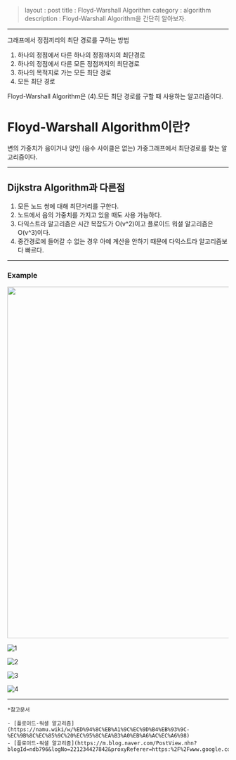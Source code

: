 > layout : post
> title : Floyd-Warshall Algorithm
> category : algorithm
> description : Floyd-Warshall Algorithm을 간단히 알아보자.

***

그래프에서 정점끼리의 최단 경로를 구하는 방법

1. 하나의 정점에서 다른 하나의 정점까지의 최단경로
2. 하나의 정점에서 다른 모든 정점까지의 최단경로
3. 하나의 목적지로 가는 모든 최단 경로
4. 모든 최단 경로

Floyd-Warshall Algorithm은 (4).모든 최단 경로를 구할 때 사용하는 알고리즘이다. 





# Floyd-Warshall Algorithm이란?

변의 가중치가 음이거나 양인 (음수 사이클은 없는) 가중그래프에서 최단경로를 찾는 알고리즘이다.

***

## Dijkstra Algorithm과 다른점

1. 모든 노드 쌍에 대해 최단거리를 구한다.
2. 노드에서 음의 가중치를 가지고 있을 때도 사용 가능하다.
3. 다익스트라 알고리즘은 시간 복잡도가 O(v^2)이고 플로이드 워셜 알고리즘은 O(v^3)이다.
4. 중간경로에 들어갈 수 없는 경우 아예 계산을 안하기 때문에 다익스트라 알고리즘보다 빠르다.

***

### Example

<center><img src = "C:\Users\a\Desktop\floyd_warshall.png" width = "800">
</center>





![1](C:\Users\a\Desktop\1.PNG)

![2](C:\Users\a\Desktop\2.PNG)

![3](C:\Users\a\Desktop\3.PNG)



![4](C:\Users\a\Desktop\4.PNG)

***

```
*참고문서

- [플로이드-워셜 알고리즘](https://namu.wiki/w/%ED%94%8C%EB%A1%9C%EC%9D%B4%EB%93%9C-%EC%9B%8C%EC%85%9C%20%EC%95%8C%EA%B3%A0%EB%A6%AC%EC%A6%98)
- [플로이드-워셜 알고리즘](https://m.blog.naver.com/PostView.nhn?blogId=ndb796&logNo=221234427842&proxyReferer=https:%2F%2Fwww.google.com%2F)


```